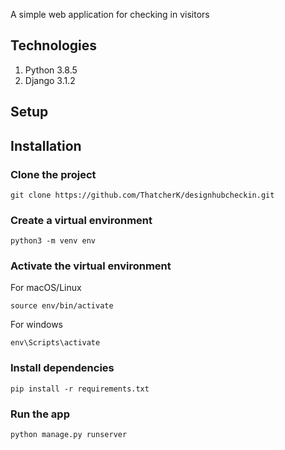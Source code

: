 A simple web application for checking in visitors


## Technologies

1. Python 3.8.5
2. Django 3.1.2


## Setup 


## Installation

### Clone the project

`git clone https://github.com/ThatcherK/designhubcheckin.git`

### Create a virtual environment 

`python3 -m venv env`

### Activate the virtual environment
 
For macOS/Linux

`source env/bin/activate`

For windows

`env\Scripts\activate`

### Install dependencies

`pip install -r requirements.txt`


### Run the app 

`python manage.py runserver`

